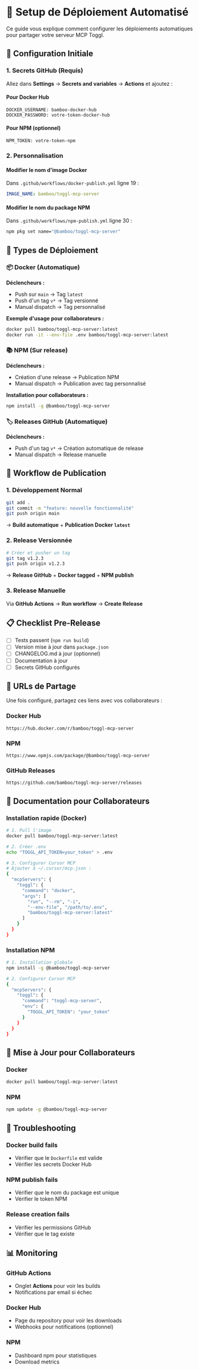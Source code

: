 # 🚀 Setup de Déploiement Automatisé

Ce guide vous explique comment configurer les déploiements automatiques pour partager votre serveur MCP Toggl.

## 🔧 Configuration Initiale

### 1. Secrets GitHub (Requis)

Allez dans **Settings** → **Secrets and variables** → **Actions** et ajoutez :

#### Pour Docker Hub
```
DOCKER_USERNAME: bamboo-docker-hub
DOCKER_PASSWORD: votre-token-docker-hub
```

#### Pour NPM (optionnel)
```
NPM_TOKEN: votre-token-npm
```

### 2. Personnalisation

#### Modifier le nom d'image Docker
Dans `.github/workflows/docker-publish.yml` ligne 19 :
```yaml
IMAGE_NAME: bamboo/toggl-mcp-server
```

#### Modifier le nom du package NPM
Dans `.github/workflows/npm-publish.yml` ligne 30 :
```bash
npm pkg set name="@bamboo/toggl-mcp-server"
```

## 🎯 Types de Déploiement

### 📦 Docker (Automatique)

**Déclencheurs :**
- Push sur `main` → Tag `latest`
- Push d'un tag `v*` → Tag versionné
- Manual dispatch → Tag personnalisé

**Exemple d'usage pour collaborateurs :**
```bash
docker pull bamboo/toggl-mcp-server:latest
docker run -it --env-file .env bamboo/toggl-mcp-server:latest
```

### 📚 NPM (Sur release)

**Déclencheurs :**
- Création d'une release → Publication NPM
- Manual dispatch → Publication avec tag personnalisé

**Installation pour collaborateurs :**
```bash
npm install -g @bamboo/toggl-mcp-server
```

### 🏷️ Releases GitHub (Automatique)

**Déclencheurs :**
- Push d'un tag `v*` → Création automatique de release
- Manual dispatch → Release manuelle

## 🚀 Workflow de Publication

### 1. Développement Normal
```bash
git add .
git commit -m "feature: nouvelle fonctionnalité"
git push origin main
```
→ **Build automatique** + **Publication Docker `latest`**

### 2. Release Versionnée
```bash
# Créer et pusher un tag
git tag v1.2.3
git push origin v1.2.3
```
→ **Release GitHub** + **Docker tagged** + **NPM publish**

### 3. Release Manuelle
Via **GitHub Actions** → **Run workflow** → **Create Release**

## 📋 Checklist Pre-Release

- [ ] Tests passent (`npm run build`)
- [ ] Version mise à jour dans `package.json`
- [ ] CHANGELOG.md à jour (optionnel)
- [ ] Documentation à jour
- [ ] Secrets GitHub configurés

## 🔗 URLs de Partage

Une fois configuré, partagez ces liens avec vos collaborateurs :

### Docker Hub
```
https://hub.docker.com/r/bamboo/toggl-mcp-server
```

### NPM
```
https://www.npmjs.com/package/@bamboo/toggl-mcp-server
```

### GitHub Releases
```
https://github.com/bamboo/toggl-mcp-server/releases
```

## 📖 Documentation pour Collaborateurs

### Installation rapide (Docker)
```bash
# 1. Pull l'image
docker pull bamboo/toggl-mcp-server:latest

# 2. Créer .env
echo "TOGGL_API_TOKEN=your_token" > .env

# 3. Configurer Cursor MCP
# Ajouter à ~/.cursor/mcp.json :
{
  "mcpServers": {
    "toggl": {
      "command": "docker",
      "args": [
        "run", "--rm", "-i",
        "--env-file", "/path/to/.env",
        "bamboo/toggl-mcp-server:latest"
      ]
    }
  }
}
```

### Installation NPM
```bash
# 1. Installation globale
npm install -g @bamboo/toggl-mcp-server

# 2. Configurer Cursor MCP
{
  "mcpServers": {
    "toggl": {
      "command": "toggl-mcp-server",
      "env": {
        "TOGGL_API_TOKEN": "your_token"
      }
    }
  }
}
```

## 🔄 Mise à Jour pour Collaborateurs

### Docker
```bash
docker pull bamboo/toggl-mcp-server:latest
```

### NPM
```bash
npm update -g @bamboo/toggl-mcp-server
```

## 🐛 Troubleshooting

### Docker build fails
- Vérifier que le `Dockerfile` est valide
- Vérifier les secrets Docker Hub

### NPM publish fails
- Vérifier que le nom du package est unique
- Vérifier le token NPM

### Release creation fails
- Vérifier les permissions GitHub
- Vérifier que le tag existe

## 📊 Monitoring

### GitHub Actions
- Onglet **Actions** pour voir les builds
- Notifications par email si échec

### Docker Hub
- Page du repository pour voir les downloads
- Webhooks pour notifications (optionnel)

### NPM
- Dashboard npm pour statistiques
- Download metrics
